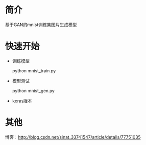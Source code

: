 # 简介
基于GAN的mnist训练集图片生成模型
# 快速开始
* 训练模型

  python mnist_train.py

* 模型测试

  python mnist_gen.py
  
* keras版本

 # 其他
 博客：http://blog.csdn.net/sinat_33741547/article/details/77751035
